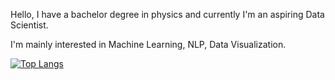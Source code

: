 Hello, I have a bachelor degree in physics and currently I'm an aspiring Data Scientist.

I'm mainly interested in Machine Learning, NLP, Data Visualization. 

[![Top Langs](https://github-readme-stats.vercel.app/api/top-langs/?username=hugojira&layout=compact)](https://github.com/anuraghazra/github-readme-stats)
